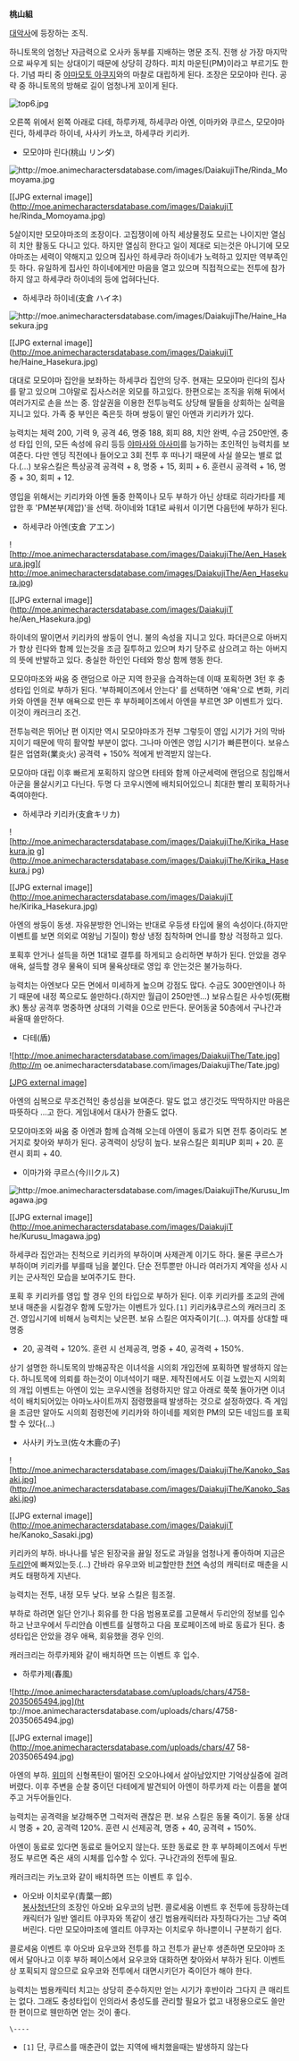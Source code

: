 **桃山組**

[대악사](%EB%8C%80%EC%95%85%EC%82%AC.md)에 등장하는 조직.

하니토목의 엄청난 자금력으로 오사카 동부를 지배하는 명문 조직. 진행 상 가장 마지막으로 싸우게 되는 상대이기 때문에 상당히 강하다. 피치
마운틴(PM)이라고 부르기도 한다. 기념 파티 중 [야마모토 아쿠지](%EC%95%BC%EB%A7%88%EB%AA%A8%ED%86%A0%20%EC%95%84%EC%BF%A0%EC%A7%80.md)와의 마찰로 대립하게 된다. 조장은 모모야마 린다. 공략 중 하니토목의 방해로
길이 엄청나게 꼬이게 된다.

![top6.jpg](//rv.wkcdn.net/http://rigvedawiki.net/r1/pds/top6.jpg)

  
오른쪽 위에서 왼쪽 아래로 다테, 하루카제, 하세쿠라 아엔, 이마카와 쿠르스, 모모야마 린다, 하세쿠라 하이네, 사사키 카노코, 하세쿠라
키리카.

  * 모모야마 린다(桃山 リンダ)  

![http://moe.animecharactersdatabase.com/images/DaiakujiThe/Rinda_Momoyama.jpg
](http://moe.animecharactersdatabase.com/images/DaiakujiThe/Rinda_Momoyama.jpg
)

[[JPG external image]](http://moe.animecharactersdatabase.com/images/DaiakujiT
he/Rinda_Momoyama.jpg)

  
5살이지만 모모야마조의 조장이다. 고집쟁이에 아직 세상물정도 모르는 나이지만 열심히 치안 활동도 다니고 있다. 하지만 열심히 한다고 일이
제대로 되는것은 아니기에 모모야마조는 세력이 약해지고 있으며 집사인 하세쿠라 하이네가 노력하고 있지만 역부족인듯 하다. 유일하게 집사인
하이네에게만 마음을 열고 있으며 직접적으로는 전투에 참가하지 않고 하세쿠라 하이네의 등에 업혀다닌다.  

  * 하세쿠라 하이네(支倉 ハイネ)  

![http://moe.animecharactersdatabase.com/images/DaiakujiThe/Haine_Hasekura.jpg
](http://moe.animecharactersdatabase.com/images/DaiakujiThe/Haine_Hasekura.jpg
)

[[JPG external image]](http://moe.animecharactersdatabase.com/images/DaiakujiT
he/Haine_Hasekura.jpg)

  
대대로 모모야마 집안을 보좌하는 하세쿠라 집안의 당주. 현재는 모모야마 린다의 집사를 맡고 있으며 그야말로 집사스러운 외모를 하고있다.
한편으로는 조직을 위해 뒤에서 여러가지로 손을 쓰는 중. 암살권을 이용한 전투능력도 상당해 딸들을 상회하는 실력을 지니고 있다. 가족 중
부인은 죽은듯 하며 쌍둥이 딸인 아엔과 키리카가 있다.  
  
능력치는 체력 200, 기력 9, 공격 46, 명중 188, 회피 88, 치안 완벽, 수금 250만엔, 충성 타입 인의, 모든 속성에 유리
등등 [야마사와 아사미](%EC%95%BC%EB%A7%88%EC%82%AC%EC%99%80%20%EC%95%84%EC%82%AC%EB%AF%B8.md)를 능가하는 초인적인 능력치를 보여준다. 다만 엔딩 직전에나 들어오고 3회 전투 후 떠나기 때문에 사실 쓸모는 별로
없다.(...) 보유스킬은 특상공격 공격력 + 8, 명중 + 15, 회피 + 6. 훈련시 공격력 + 16, 명중 + 30, 회피 + 12.  
  
영입을 위해서는 키리카와 아엔 둘중 한쪽이나 모두 부하가 아닌 상태로 히라가타를 제압한 후 'PM본부(제압)'을 선택. 하이네와 1대1로
싸워서 이기면 다음턴에 부하가 된다.  

  * 하세쿠라 아엔(支倉 アエン)  

![http://moe.animecharactersdatabase.com/images/DaiakujiThe/Aen_Hasekura.jpg](
http://moe.animecharactersdatabase.com/images/DaiakujiThe/Aen_Hasekura.jpg)

[[JPG external image]](http://moe.animecharactersdatabase.com/images/DaiakujiT
he/Aen_Hasekura.jpg)

  
하이네의 딸이면서 키리카의 쌍둥이 언니. 불의 속성을 지니고 있다. 파더콘으로 아버지가 항상 린다와 함께 있는것을 조금 질투하고 있으며 차기
당주로 삼으려고 하는 아버지의 뜻에 반발하고 있다. 충실한 하인인 다테와 항상 함께 행동 한다.  
  
모모야마조와 싸움 중 랜덤으로 아군 지역 한곳을 습격하는데 이때 포획하면 3턴 후 충성타입 인의로 부하가 된다. '부하페이즈에서 안는다' 를
선택하면 '애욕'으로 변화, 키리카와 아엔을 전부 애욕으로 만든 후 부하페이즈에서 아엔을 부르면 3P 이벤트가 있다. 이것이 캐러크리 조건.  
  
전투능력은 뛰어난 편 이지만 역시 모모야마조가 전부 그렇듯이 영입 시기가 거의 막바지이기 때문에 딱히 활약할 부분이 없다. 그나마 아엔은
영입 시기가 빠른편이다. 보유스킬은 업염화(業炎火) 공격력 + 150% 적에게 반격받지 않는다.  
  
모모야마 대립 이후 빠르게 포획하지 않으면 타테와 함께 아군세력에 랜덤으로 침입해서 아군을 몰살시키고 다닌다. 두명 다 코우시엔에
배치되어있으니 최대한 빨리 포획하거나 죽여야한다.  

  * 하세쿠라 키리카(支倉キリカ)  

![http://moe.animecharactersdatabase.com/images/DaiakujiThe/Kirika_Hasekura.jp
g](http://moe.animecharactersdatabase.com/images/DaiakujiThe/Kirika_Hasekura.j
pg)

[[JPG external image]](http://moe.animecharactersdatabase.com/images/DaiakujiT
he/Kirika_Hasekura.jpg)

  
아엔의 쌍둥이 동생. 자유분방한 언니와는 반대로 우등생 타입에 물의 속성이다.(하지만 이벤트를 보면 의외로 여왕님 기질이) 항상 냉정
침착하며 언니를 항상 걱정하고 있다.  
  
포획후 안거나 설득을 하면 1대1로 결투를 하게되고 승리하면 부하가 된다. 안았을 경우 애욕, 설득할 경우 물욕이 되며 물욕상태로 영입 후
안는것은 불가능하다.  
  
능력치는 아엔보다 모든 면에서 미세하게 높으며 강점도 많다. 수금도 300만엔이나 하기 때문에 내정 쪽으로도 쓸만하다.(하지만 월급이
250만엔...) 보유스킬은 사수빙(死樹氷) 통상 공격후 명중하면 상대의 기력을 0으로 만든다. 문어동굴 50층에서 구나간과 싸울때
쓸만하다.  

  * 다테(盾)  

![http://moe.animecharactersdatabase.com/images/DaiakujiThe/Tate.jpg](http://m
oe.animecharactersdatabase.com/images/DaiakujiThe/Tate.jpg)

[[JPG external
image]](http://moe.animecharactersdatabase.com/images/DaiakujiThe/Tate.jpg)

  
아엔의 심복으로 무조건적인 충성심을 보여준다. 말도 없고 생긴것도 딱딱하지만 마음은 따뜻하다 ...고 한다. 게임내에서 대사가 한줄도 없다.  
  
모모야마조와 싸움 중 아엔과 함께 습격해 오는데 아엔이 동료가 되면 전투 중이라도 본거지로 찾아와 부하가 된다. 공격력이 상당히 높다.
보유스킬은 회피UP 회피 + 20. 훈련시 회피 + 40.  

  * 이마가와 쿠르스(今川クルス)  

![http://moe.animecharactersdatabase.com/images/DaiakujiThe/Kurusu_Imagawa.jpg
](http://moe.animecharactersdatabase.com/images/DaiakujiThe/Kurusu_Imagawa.jpg
)

[[JPG external image]](http://moe.animecharactersdatabase.com/images/DaiakujiT
he/Kurusu_Imagawa.jpg)

  
하세쿠라 집안과는 친척으로 키리카의 부하이며 사제관계 이기도 하다. 물론 쿠르스가 부하이며 키리카를 부를때 님을 붙인다. 단순 전투뿐만
아니라 여러가지 계약을 성사 시키는 군사적인 모습을 보여주기도 한다.  
  
포획 후 키리카를 영입 할 경우 인의 타입으로 부하가 된다. 이후 키리카를 조교의 관에 보내 매춘을 시킬경우 함께 도망가는 이벤트가
있다.`[1]` 키리카&쿠르스의 캐러크리 조건. 영입시기에 비해서 능력치는 낮은편. 보유 스킬은 여자죽이기(...). 여자를 상대할 때 명중
+ 20, 공격력 + 120%. 훈련 시 선제공격, 명중 + 40, 공격력 + 150%.  
  
상기 설명한 하니토목의 방해공작은 이녀석을 시의회 개입전에 포획하면 발생하지 않는다. 하니토목에 의뢰를 하는것이 이녀석이기 때문.
제작진에서도 이걸 노렸는지 시의회의 개입 이벤트는 아엔이 있는 코우시엔을 점령하지만 않고 아래로 쭉쭉 돌아가면 이녀석이 배치되어있는
아마노사이트까지 점령했을때 발생하는 것으로 설정하였다. 즉 게임을 조금만 알아도 시의회 점령전에 키리카와 하이네를 제외한 PM의 모든
네임드를 포획할 수 있다(...)  

  * 사사키 카노코(佐々木鹿の子)  

![http://moe.animecharactersdatabase.com/images/DaiakujiThe/Kanoko_Sasaki.jpg]
(http://moe.animecharactersdatabase.com/images/DaiakujiThe/Kanoko_Sasaki.jpg)

[[JPG external image]](http://moe.animecharactersdatabase.com/images/DaiakujiT
he/Kanoko_Sasaki.jpg)

  
키리카의 부하. 바나나를 넣은 된장국을 끓일 정도로 과일을 엄청나게 좋아하며 지금은
[두리안](%EB%91%90%EB%A6%AC%EC%95%88.md)에 빠져있는듯.(...) 간바라 유우코와 비교할만한
[천연](%EC%B2%9C%EC%97%B0.md) 속성의 캐릭터로 매춘을 시켜도 태평하게 지낸다.  
  
능력치는 전투, 내정 모두 낮다. 보유 스킬은 힘조절.  
  
부하로 하려면 일단 안기나 회유를 한 다음 범용포로를 고문해서 두리안의 정보를 입수하고 난코우에서 두리안숍 이벤트를 실행하고 다음
포로페이즈에 바로 동료가 된다. 충성타입은 안았을 경우 애욕, 회유했을 경우 인의.  
  
캐러크리는 하루카제와 같이 배치하면 뜨는 이벤트 후 입수.  

  * 하루카제(春風)  

![http://moe.animecharactersdatabase.com/uploads/chars/4758-2035065494.jpg](ht
tp://moe.animecharactersdatabase.com/uploads/chars/4758-2035065494.jpg)

[[JPG external image]](http://moe.animecharactersdatabase.com/uploads/chars/47
58-2035065494.jpg)

  
아엔의 부하. [위미](%EC%9C%84%EB%AF%B8.md)의 신형폭탄이 떨어진 오오아나에서 살아남았지만 기억상실증에 걸려버렸다.
이후 주변을 순찰 중이던 다테에게 발견되어 아엔이 하루카제 라는 이름을 붙여주고 거두어들인다.  
  
능력치는 공격력을 보강해주면 그럭저럭 괜찮은 편. 보유 스킬은 동물 죽이기. 동물 상대시 명중 + 20, 공격력 120%. 훈련 시
선제공격, 명중 + 40, 공격력 + 150%.  
  
아엔이 동료로 있다면 동료로 들어오지 않는다. 또한 동료로 한 후 부하페이즈에서 두번정도 부르면 죽은 새의 시체를 입수할 수 있다.
구나간과의 전투에 필요.  
  
캐러크리는 카노코와 같이 배치하면 뜨는 이벤트 후 입수.  

  * 아오바 이치로우(青葉一郎)  
[봉사청년단](%EB%B4%89%EC%82%AC%EC%B2%AD%EB%85%84%EB%8B%A8.md)의 조장인 아오바 요우코의 남편.
콜로세움 이벤트 후 전투에 등장하는데 캐릭터가 일반 엘리트 야쿠자와 똑같이 생긴 범용캐릭터라 자칫하다가는 그냥 죽여버린다. 다만 모모야마조에
엘리트 야쿠자는 이치로우 하나뿐이니 구분하기 쉽다.  
  
콜로세움 이벤트 후 아오바 요우코와 전투를 하고 전투가 끝난후 생존하면 모모야마 조에서 달아나고 이후 부하 페이스에서 요우코와 대화하면
찾아와서 부하가 된다. 이벤트상 포획되지 않으므로 요우코와 전투에서 대면시키던가 죽이던가 해야 한다.

능력치는 범용캐릭터 치고는 상당히 준수하지만 얻는 시기가 후반이라 그다지 큰 매리트는 없다. 그래도 충성타입이 인의라서 충성도를 관리할
필요가 없고 내정용으로도 쓸만한 편이므로 웬만하면 얻는 것이 좋다.

`\----`

  * `[1]` 단, 쿠르스를 매춘관이 없는 지역에 배치했을때는 발생하지 않는다

